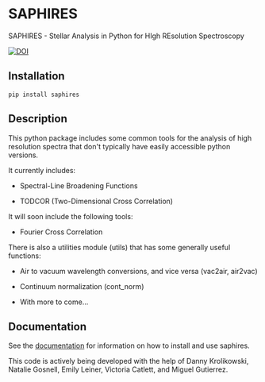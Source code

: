 # SAPHIRES
SAPHIRES - Stellar Analysis in Python for HIgh REsolution Spectroscopy

[![DOI](https://zenodo.org/badge/183699708.svg)](https://zenodo.org/badge/latestdoi/183699708)


## Installation

`pip install saphires`


## Description

This python package includes some common tools for the analysis of high resolution spectra 
that don't typically have easily accessible python versions.

It currently includes:

- Spectral-Line Broadening Functions

- TODCOR (Two-Dimensional Cross Correlation)

It will soon include the following tools:

- Fourier Cross Correlation


There is also a utilities module (utils) that has some generally useful functions:

- Air to vacuum wavelength conversions, and vice versa (vac2air, air2vac)

- Continuum normalization (cont_norm)

- With more to come...

## Documentation

See the [documentation](https://saphires.readthedocs.io/en/latest/index.html) for information on how to install and use saphires.



This code is actively being developed with the help of Danny Krolikowski, Natalie Gosnell, Emily Leiner, Victoria Catlett, and Miguel Gutierrez.


